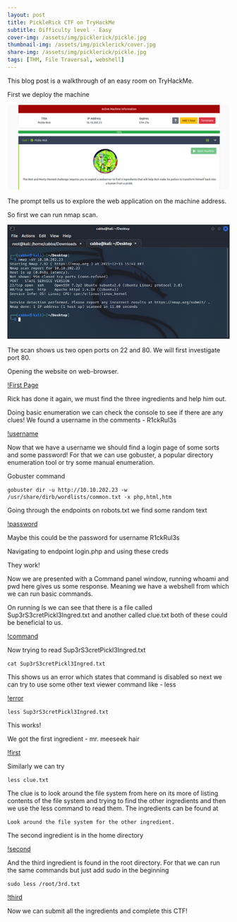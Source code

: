 ```yaml
---
layout: post
title: PickleRick CTF on TryHackMe
subtitle: Difficulty level - Easy
cover-img: /assets/img/picklerick/pickle.jpg
thumbnail-img: /assets/img/picklerick/cover.jpg
share-img: /assets/img/picklerick/pickle.jpg
tags: [THM, File Traversal, webshell]
---
```


This blog post is a walkthrough of an easy room on TryHackMe.

First we deploy the machine

![Machine Info](/assets/img/picklerick/active.png)

The prompt tells us to explore the web application on the machine address.

So first we can run nmap scan.

![Nmap](/assets/img/picklerick/nmap.png)

The scan shows us two open ports on 22 and 80. We will first investigate port 80. 

Opening the website on web-browser.

[!First Page](/assets/img/picklerick/page1.png)

Rick has done it again, we must find the three ingredients and help him out.

Doing basic enumeration we can check the console to see if there are any clues! We found a username in the comments - R1ckRul3s

[!username](/assets/img/picklerick/usename.png)

Now that we have a username we should find a login page of some sorts and some password! For that we can use gobuster, a popular directory enumeration tool or try some manual enumeration.

Gobuster command

~~~
gobuster dir -u http://10.10.202.23 -w /usr/share/dirb/wordlists/common.txt -x php,html,htm
~~~

Going through the endpoints on robots.txt we find some random text

[!password](/assets/img/picklerick/password.png)

Maybe this could be the password for username R1ckRul3s

Navigating to endpoint login.php and using these creds

They work!

Now we are presented with a Command panel window, running whoami and pwd here gives us some response. Meaning we have a webshell from which we can run basic commands. 

On running ls we can see that there is a file called Sup3rS3cretPickl3Ingred.txt and another called clue.txt both of these could be beneficial to us.

[!command](/assets/img/picklerick/command.png)

Now trying to read Sup3rS3cretPickl3Ingred.txt

~~~
cat Sup3rS3cretPickl3Ingred.txt
~~~

This shows us an error which states that command is disabled so next we can try to use some other text viewer command like - less

[!error](/assets/img/picklerick/error.png)

~~~
less Sup3rS3cretPickl3Ingred.txt
~~~

This works!

We got the first ingredient - mr. meeseek hair

[!first](/assets/img/picklerick/ing1.png)

Similarly we can try 

~~~
less clue.txt
~~~

The clue is to look around the file system from here on its more of listing contents of the file system and trying to find the other ingredients and then we use the less command to read them. The ingredients can be found at

~~~
Look around the file system for the other ingredient.
~~~

The second ingredient is in the home directory

[!second](/assets/img/picklerick/ing2.png)

And the third ingredient is found in the root directory. For that we can run the same commands but just add sudo in the beginning

~~~
sudo less /root/3rd.txt
~~~

[!third](/assets/img/picklerick/ing3.png)

Now we can submit all the ingredients and complete this CTF!
